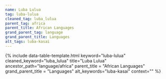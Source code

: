 ```yaml
---
name: Luba Lulua
tag: luba-lulua
cleaned_tag: luba_lulua
parent_tag: africa
parent_title: African Languages
grand_parent_tag: language
grand_parent_title: Languages
alt_tags: luba-kasai
---
```


{% include data-table-template.html 
  keyword="luba-lulua" 
  cleaned_keyword="luba_lulua" 
  title="Luba Lulua"
  ancestor_path="language/africa" 
  parent_title = "African Languages"
  grand_parent_title = "Languages"
  alt_keywords="luba-kasai"
  context=""
%}

